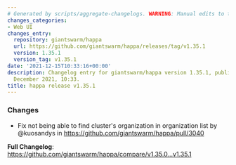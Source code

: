 ```yaml
---
# Generated by scripts/aggregate-changelogs. WARNING: Manual edits to this files will be overwritten.
changes_categories:
- Web UI
changes_entry:
  repository: giantswarm/happa
  url: https://github.com/giantswarm/happa/releases/tag/v1.35.1
  version: 1.35.1
  version_tag: v1.35.1
date: '2021-12-15T10:33:16+00:00'
description: Changelog entry for giantswarm/happa version 1.35.1, published on 15
  December 2021, 10:33.
title: happa release v1.35.1
---
```


### Changes
* Fix not being able to find cluster's organization in organization list by @kuosandys in https://github.com/giantswarm/happa/pull/3040

**Full Changelog**: https://github.com/giantswarm/happa/compare/v1.35.0...v1.35.1
